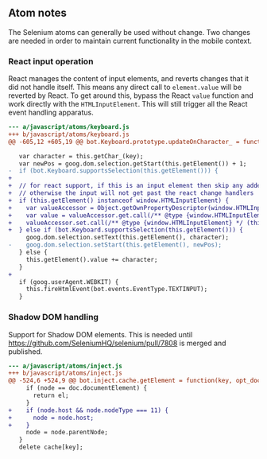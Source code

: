 ## Atom notes

The Selenium atoms can generally be used without change. Two changes are needed
in order to maintain current functionality in the mobile context.

### React input operation

React manages the content of input elements, and reverts changes that it did
not handle itself. This means any direct call to `element.value` will be reverted
by React. To get around this, bypass the React `value` function and work directly
with the `HTMLInputElement`. This will still trigger all the React event handling
apparatus.
```diff
--- a/javascript/atoms/keyboard.js
+++ b/javascript/atoms/keyboard.js
@@ -605,12 +605,19 @@ bot.Keyboard.prototype.updateOnCharacter_ = function(key) {

   var character = this.getChar_(key);
   var newPos = goog.dom.selection.getStart(this.getElement()) + 1;
-  if (bot.Keyboard.supportsSelection(this.getElement())) {
+
+  // for react support, if this is an input element then skip any added value setters
+  // otherwise the input will not get past the react change handlers
+  if (this.getElement() instanceof window.HTMLInputElement) {
+    var valueAccessor = Object.getOwnPropertyDescriptor(window.HTMLInputElement.prototype, 'value');
+    var value = valueAccessor.get.call(/** @type {window.HTMLInputElement} */ (this.getElement()));
+    valueAccessor.set.call(/** @type {window.HTMLInputElement} */ (this.getElement()), value + character);
+  } else if (bot.Keyboard.supportsSelection(this.getElement())) {
     goog.dom.selection.setText(this.getElement(), character);
-    goog.dom.selection.setStart(this.getElement(), newPos);
   } else {
     this.getElement().value += character;
   }
+
   if (goog.userAgent.WEBKIT) {
     this.fireHtmlEvent(bot.events.EventType.TEXTINPUT);
   }
```


### Shadow DOM handling

Support for Shadow DOM elements. This is needed until https://github.com/SeleniumHQ/selenium/pull/7808
is merged and published.
```diff
--- a/javascript/atoms/inject.js
+++ b/javascript/atoms/inject.js
@@ -524,6 +524,9 @@ bot.inject.cache.getElement = function(key, opt_doc) {
     if (node == doc.documentElement) {
       return el;
     }
+    if (node.host && node.nodeType === 11) {
+      node = node.host;
+    }
     node = node.parentNode;
   }
   delete cache[key];
```
